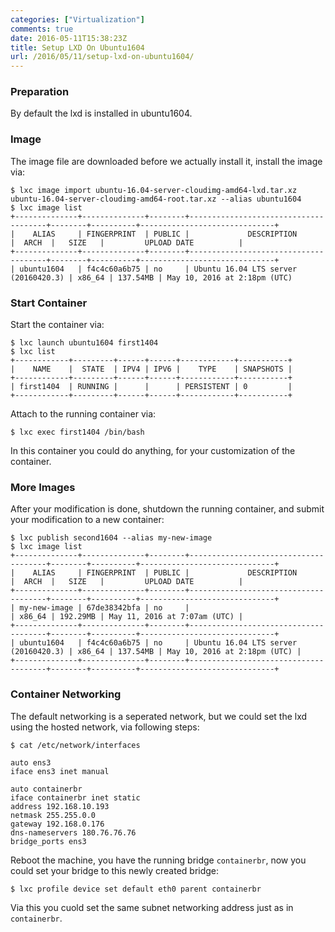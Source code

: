 ```yaml
---
categories: ["Virtualization"]
comments: true
date: 2016-05-11T15:38:23Z
title: Setup LXD On Ubuntu1604
url: /2016/05/11/setup-lxd-on-ubuntu1604/
---
```


### Preparation
By default the lxd is installed in ubuntu1604.    
### Image
The image file are downloaded before we actually install it, install the image via:    

```
$ lxc image import ubuntu-16.04-server-cloudimg-amd64-lxd.tar.xz ubuntu-16.04-server-cloudimg-amd64-root.tar.xz --alias ubuntu1604
$ lxc image list
+--------------+--------------+--------+--------------------------------------+--------+----------+------------------------------+
|    ALIAS     | FINGERPRINT  | PUBLIC |             DESCRIPTION              |  ARCH  |   SIZE   |         UPLOAD DATE          |
+--------------+--------------+--------+--------------------------------------+--------+----------+------------------------------+
| ubuntu1604   | f4c4c60a6b75 | no     | Ubuntu 16.04 LTS server (20160420.3) | x86_64 | 137.54MB | May 10, 2016 at 2:18pm (UTC) 
```

### Start Container
Start the container via:    

```
$ lxc launch ubuntu1604 first1404
$ lxc list
+------------+---------+------+------+------------+-----------+
|    NAME    |  STATE  | IPV4 | IPV6 |    TYPE    | SNAPSHOTS |
+------------+---------+------+------+------------+-----------+
| first1404  | RUNNING |      |      | PERSISTENT | 0         |
+------------+---------+------+------+------------+-----------+
```
Attach to the running container via:    

```
$ lxc exec first1404 /bin/bash
```
In this container you could do anything, for your customization of the container. 

### More Images
After your modification is done, shutdown the running container, and submit your 
modification to a new container:    

```
$ lxc publish second1604 --alias my-new-image
$ lxc image list
+--------------+--------------+--------+--------------------------------------+--------+----------+------------------------------+
|    ALIAS     | FINGERPRINT  | PUBLIC |             DESCRIPTION              |  ARCH  |   SIZE   |         UPLOAD DATE          |
+--------------+--------------+--------+--------------------------------------+--------+----------+------------------------------+
| my-new-image | 67de38342bfa | no     |                                      | x86_64 | 192.29MB | May 11, 2016 at 7:07am (UTC) |
+--------------+--------------+--------+--------------------------------------+--------+----------+------------------------------+
| ubuntu1604   | f4c4c60a6b75 | no     | Ubuntu 16.04 LTS server (20160420.3) | x86_64 | 137.54MB | May 10, 2016 at 2:18pm (UTC) |
+--------------+--------------+--------+--------------------------------------+--------+----------+------------------------------+
```

### Container Networking
The default networking is a seperated network, but we could set the lxd using the hosted
network, via following steps:    

```
$ cat /etc/network/interfaces

auto ens3
iface ens3 inet manual

auto containerbr 
iface containerbr inet static
address 192.168.10.193
netmask 255.255.0.0
gateway 192.168.0.176
dns-nameservers 180.76.76.76
bridge_ports ens3
```
Reboot the machine, you have the running bridge `containerbr`, now you could set your bridge to this 
newly created bridge:    

```
$ lxc profile device set default eth0 parent containerbr
```
Via this you cuold set the same subnet networking address just as in `containerbr`.    
